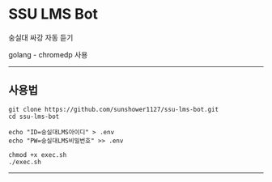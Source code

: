 # SSU LMS Bot

숭실대 싸강 자동 듣기

golang - chromedp 사용

---

## 사용법

```shell
git clone https://github.com/sunshower1127/ssu-lms-bot.git
cd ssu-lms-bot

echo "ID=숭실대LMS아이디" > .env
echo "PW=숭실대LMS비밀번호" >> .env

chmod +x exec.sh
./exec.sh

```

---

